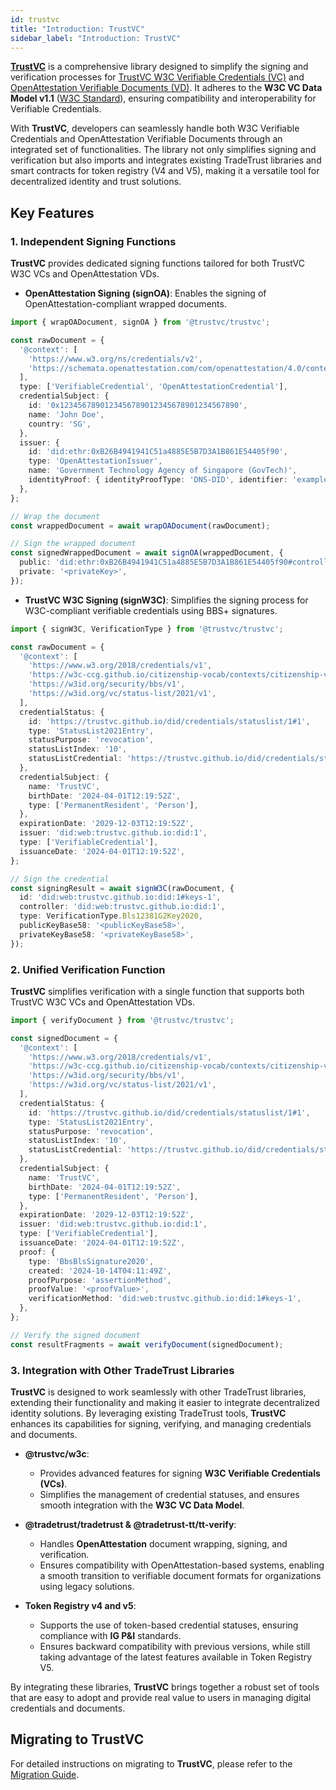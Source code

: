 ```yaml
---
id: trustvc
title: "Introduction: TrustVC"
sidebar_label: "Introduction: TrustVC"
---
```


[**TrustVC**](https://github.com/TrustVC/trustvc) is a comprehensive library designed to simplify the signing and verification processes for [TrustVC W3C Verifiable Credentials (VC)](https://github.com/TrustVC/w3c) and [OpenAttestation Verifiable Documents (VD)](https://github.com/Open-Attestation/open-attestation/). It adheres to the **W3C VC Data Model v1.1** ([W3C Standard](https://www.w3.org/TR/vc-data-model/)), ensuring compatibility and interoperability for Verifiable Credentials.

With **TrustVC**, developers can seamlessly handle both W3C Verifiable Credentials and OpenAttestation Verifiable Documents through an integrated set of functionalities. The library not only simplifies signing and verification but also imports and integrates existing TradeTrust libraries and smart contracts for token registry (V4 and V5), making it a versatile tool for decentralized identity and trust solutions.

## Key Features

### 1. Independent Signing Functions

**TrustVC** provides dedicated signing functions tailored for both TrustVC W3C VCs and OpenAttestation VDs.

- **OpenAttestation Signing (signOA)**: Enables the signing of OpenAttestation-compliant wrapped documents.
```ts
import { wrapOADocument, signOA } from '@trustvc/trustvc';

const rawDocument = {
  '@context': [
    'https://www.w3.org/ns/credentials/v2',
    'https://schemata.openattestation.com/com/openattestation/4.0/context.json',
  ],
  type: ['VerifiableCredential', 'OpenAttestationCredential'],
  credentialSubject: {
    id: '0x1234567890123456789012345678901234567890',
    name: 'John Doe',
    country: 'SG',
  },
  issuer: {
    id: 'did:ethr:0xB26B4941941C51a4885E5B7D3A1B861E54405f90',
    type: 'OpenAttestationIssuer',
    name: 'Government Technology Agency of Singapore (GovTech)',
    identityProof: { identityProofType: 'DNS-DID', identifier: 'example.openattestation.com' },
  },
};

// Wrap the document
const wrappedDocument = await wrapOADocument(rawDocument);

// Sign the wrapped document
const signedWrappedDocument = await signOA(wrappedDocument, {
  public: 'did:ethr:0xB26B4941941C51a4885E5B7D3A1B861E54405f90#controller',
  private: '<privateKey>',
});
```

- **TrustVC W3C Signing (signW3C)**: Simplifies the signing process for W3C-compliant verifiable credentials using BBS+ signatures.
```ts
import { signW3C, VerificationType } from '@trustvc/trustvc';

const rawDocument = {
  '@context': [
    'https://www.w3.org/2018/credentials/v1',
    'https://w3c-ccg.github.io/citizenship-vocab/contexts/citizenship-v1.jsonld',
    'https://w3id.org/security/bbs/v1',
    'https://w3id.org/vc/status-list/2021/v1',
  ],
  credentialStatus: {
    id: 'https://trustvc.github.io/did/credentials/statuslist/1#1',
    type: 'StatusList2021Entry',
    statusPurpose: 'revocation',
    statusListIndex: '10',
    statusListCredential: 'https://trustvc.github.io/did/credentials/statuslist/1',
  },
  credentialSubject: {
    name: 'TrustVC',
    birthDate: '2024-04-01T12:19:52Z',
    type: ['PermanentResident', 'Person'],
  },
  expirationDate: '2029-12-03T12:19:52Z',
  issuer: 'did:web:trustvc.github.io:did:1',
  type: ['VerifiableCredential'],
  issuanceDate: '2024-04-01T12:19:52Z',
};

// Sign the credential
const signingResult = await signW3C(rawDocument, {
  id: 'did:web:trustvc.github.io:did:1#keys-1',
  controller: 'did:web:trustvc.github.io:did:1',
  type: VerificationType.Bls12381G2Key2020,
  publicKeyBase58: '<publicKeyBase58>',
  privateKeyBase58: '<privateKeyBase58>',
});
```

### 2. Unified Verification Function

**TrustVC** simplifies verification with a single function that supports both TrustVC W3C VCs and OpenAttestation VDs.

```ts
import { verifyDocument } from '@trustvc/trustvc';

const signedDocument = {
  '@context': [
    'https://www.w3.org/2018/credentials/v1',
    'https://w3c-ccg.github.io/citizenship-vocab/contexts/citizenship-v1.jsonld',
    'https://w3id.org/security/bbs/v1',
    'https://w3id.org/vc/status-list/2021/v1',
  ],
  credentialStatus: {
    id: 'https://trustvc.github.io/did/credentials/statuslist/1#1',
    type: 'StatusList2021Entry',
    statusPurpose: 'revocation',
    statusListIndex: '10',
    statusListCredential: 'https://trustvc.github.io/did/credentials/statuslist/1',
  },
  credentialSubject: {
    name: 'TrustVC',
    birthDate: '2024-04-01T12:19:52Z',
    type: ['PermanentResident', 'Person'],
  },
  expirationDate: '2029-12-03T12:19:52Z',
  issuer: 'did:web:trustvc.github.io:did:1',
  type: ['VerifiableCredential'],
  issuanceDate: '2024-04-01T12:19:52Z',
  proof: {
    type: 'BbsBlsSignature2020',
    created: '2024-10-14T04:11:49Z',
    proofPurpose: 'assertionMethod',
    proofValue: '<proofValue>',
    verificationMethod: 'did:web:trustvc.github.io:did:1#keys-1',
  },
};

// Verify the signed document
const resultFragments = await verifyDocument(signedDocument);
```

### 3. Integration with Other TradeTrust Libraries

**TrustVC** is designed to work seamlessly with other TradeTrust libraries, extending their functionality and making it easier to integrate decentralized identity solutions. By leveraging existing TradeTrust tools, **TrustVC** enhances its capabilities for signing, verifying, and managing credentials and documents.

- **@trustvc/w3c**:
  - Provides advanced features for signing **W3C Verifiable Credentials (VCs)**.
  - Simplifies the management of credential statuses, and ensures smooth integration with the **W3C VC Data Model**.

- **@tradetrust/tradetrust & @tradetrust-tt/tt-verify**:
  - Handles **OpenAttestation** document wrapping, signing, and verification.
  - Ensures compatibility with OpenAttestation-based systems, enabling a smooth transition to verifiable document formats for organizations using legacy solutions. 

- **Token Registry v4 and v5**:
  - Supports the use of token-based credential statuses, ensuring compliance with **IG P&I** standards.
  - Ensures backward compatibility with previous versions, while still taking advantage of the latest features available in Token Registry V5.

By integrating these libraries, **TrustVC** brings together a robust set of tools that are easy to adopt and provide real value to users in managing digital credentials and documents.

## Migrating to TrustVC

For detailed instructions on migrating to **TrustVC**, please refer to the [Migration Guide](migration-trustvc).
